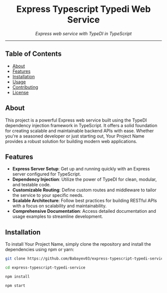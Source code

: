 <h1 align="center">Express Typescript Typedi Web Service</h1>

<p align="center">
  <em>Express web service with TypeDI in TypeScript</em>
</p>

---

## Table of Contents

- [About](#about)
- [Features](#features)
- [Installation](#installation)
- [Usage](#usage)
- [Contributing](#contributing)
- [License](#license)

## About

This project is a powerful Express web service built using the TypeDI dependency injection framework in TypeScript. It offers a solid foundation for creating scalable and maintainable backend APIs with ease. Whether you're a seasoned developer or just starting out, Your Project Name provides a robust solution for building modern web applications.

## Features

- **Express Server Setup**: Get up and running quickly with an Express server configured for TypeScript.
- **Dependency Injection**: Utilize the power of TypeDI for clean, modular, and testable code.
- **Customizable Routing**: Define custom routes and middleware to tailor the service to your specific needs.
- **Scalable Architecture**: Follow best practices for building RESTful APIs with a focus on scalability and maintainability.
- **Comprehensive Documentation**: Access detailed documentation and usage examples to streamline development.

## Installation

To install Your Project Name, simply clone the repository and install the dependencies using npm or yarn:

```bash
git clone https://github.com/Babayev03/express-typescript-typedi-service.git

cd express-typescript-typedi-service

npm install

npm start
